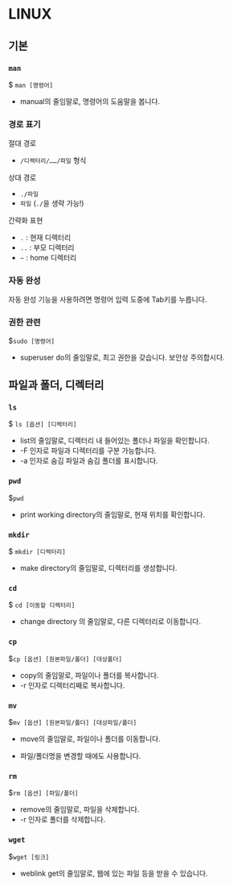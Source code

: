 # LINUX

## 기본

### `man`

$ `man [명령어]`

- manual의 줄임말로, 명령어의 도움말을 봅니다.



### 경로 표기

절대 경로

- `/디렉터리/……/파일` 형식

상대 경로

- `./파일`
- `파일` (`./`을 생략 가능!)

간략화 표현

- `.` : 현재 디렉터리
- `..` : 부모 디렉터리
- `~` : home 디렉터리



### 자동 완성

자동 완성 기능을 사용하려면 명령어 입력 도중에 Tab키를 누릅니다.



### 권한 관련

$`sudo [명령어]`

- superuser do의 줄임말로, 최고 권한을 갖습니다. 보안상 주의합시다.



## 파일과 폴더, 디렉터리

### `ls`

$ `ls [옵션] [디렉터리]`

- list의 줄임말로, 디렉터리 내 들어있는 폴더나 파일을 확인합니다.
- -F 인자로 파일과 디렉터리를 구분 가능합니다.
- -a 인자로 숨김 파일과 숨김 폴더를 표시합니다.



### `pwd`

$`pwd`

- print working directory의 줄임말로, 현재 위치를 확인합니다.



### `mkdir`

$ `mkdir [디렉터리]`

- make directory의 줄임말로, 디렉터리를 생성합니다.



### `cd`

$ `cd [이동할 디렉터리]`

- change directory 의 줄임말로, 다른 디렉터리로 이동합니다.  



### `cp`

$`cp [옵션] [원본파일/폴더] [대상폴더]`

- copy의 줄임말로, 파일이나 폴더를 복사합니다.
- -r 인자로 디렉터리째로 복사합니다.



### `mv`

$`mv [옵션] [원본파일/폴더] [대상파일/폴더]`

- move의 줄임말로, 파일이나 폴더를 이동합니다.

- 파일/폴더명을 변경할 때에도 사용합니다.



### `rm`

$`rm [옵션] [파일/폴더]`

- remove의 줄임말로, 파일을 삭제합니다.
- -r 인자로 폴더를 삭제합니다.



### `wget`

$`wget [링크]`

- weblink get의 줄임말로, 웹에 있는 파일 등을 받을 수 있습니다.
